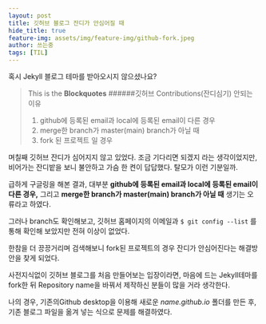 ```yaml
---
layout: post
title: 깃허브 블로그 잔디가 안심어질 때
hide_title: true
feature-img: assets/img/feature-img/github-fork.jpeg
author: 쓰는중
tags: [TIL]
---
```


<span>혹시 Jekyll 블로그 테마를 받아오시지 않으셨나요?</span>

> This is the **Blockquotes**
> ######깃허브 Contributions(잔디심기) 안되는 이유
> 1. github에 등록된 email과 local에 등록된 email이 다른 경우
> 2. merge한 branch가 master(main) branch가 아닐 때
> 3. fork 된 프로젝트 일 경우



며칠째 깃허브 잔디가 심어지지 않고 있었다. 조금 기다리면 되겠지 라는 생각이었지만, 비어가는 잔디밭을 보니 불안하고 가슴 한 켠이 답답했다. 탈모가 이런 기분일까.

급하게 구글링을 해본 결과, 대부분 **github에 등록된 email과 local에 등록된 email이 다른 경우,** 그리고 **merge한 branch가 master(main) branch가 아닐 때** 생기는 오류라고 하였다.

그러나 branch도 확인해보고, 깃허브 홈페이지의 이메일과 `$ git config --list` 를 통해 확인해 보았지만 전혀 이상이 없었다.

한참을 더 끙끙거리며 검색해보니 fork된 프로젝트의 경우 잔디가 안심어진다는 해결방안을 찾게 되었다.

사전지식없이 깃허브 블로그를 처음 만들어보는 입장이라면, 마음에 드는 Jekyll테마를 fork한 뒤 Repository name을 바꿔서 제작하신 분들이 많을 거라 생각한다. 


나의 경우, 기존의Github desktop을 이용해 새로운 *name.github.io* 폴더를 만든 후, 기존 블로그 파일을 옮겨 넣는 식으로 문제를 해결하였다.

 








